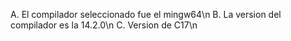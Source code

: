 A. El compilador seleccionado fue el mingw64\n
B. La version del compilador es la 14.2.0\n
C. Version de C17\n
